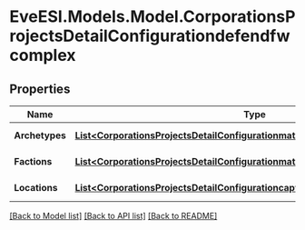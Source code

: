 # EveESI.Models.Model.CorporationsProjectsDetailConfigurationdefendfwcomplex

## Properties

Name | Type | Description | Notes
------------ | ------------- | ------------- | -------------
**Archetypes** | [**List&lt;CorporationsProjectsDetailConfigurationmatcherarchetype&gt;**](CorporationsProjectsDetailConfigurationmatcherarchetype.md) | Archetype of complex | [optional] 
**Factions** | [**List&lt;CorporationsProjectsDetailConfigurationmatcherfaction&gt;**](CorporationsProjectsDetailConfigurationmatcherfaction.md) | Faction to defend for | [optional] 
**Locations** | [**List&lt;CorporationsProjectsDetailConfigurationcapturefwcomplexLocationsInner&gt;**](CorporationsProjectsDetailConfigurationcapturefwcomplexLocationsInner.md) | Location of complex | [optional] 

[[Back to Model list]](../README.md#documentation-for-models) [[Back to API list]](../README.md#documentation-for-api-endpoints) [[Back to README]](../README.md)

